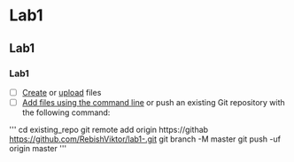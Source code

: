 # Lab1
## Lab1
### Lab1
- [ ] [Create](https://docs.gitlab.com/ee/user/project/repository/web_editor.html#create-a-file) or [upload](https://docs.gitlab.com/ee/user/project/repository/web_editor.html#upload-a-file) files
- [ ] [Add files using the command line](https://docs.gitlab.com/ee/gitlab-basics/add-file.html#add-a-file-using-the-command-line) or push an existing Git repository with the following command:

'''
cd existing_repo
git remote add origin https://githab https://github.com/RebishViktor/lab1-.git
git branch -M master
git push -uf origin master 
'''